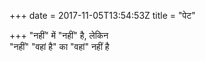 +++
date = 2017-11-05T13:54:53Z
title = "पेट"

+++ 
"नहीं" में "नहीं" है, लेकिन   
"नहीं" "वहां है" का "वहां" नहीं है